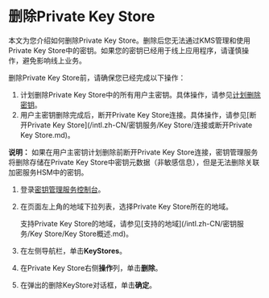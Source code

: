 # 删除Private Key Store

本文为您介绍如何删除Private Key Store。删除后您无法通过KMS管理和使用Private Key Store中的密钥。如果您的密钥已经用于线上应用程序，请谨慎操作，避免影响线上业务。

删除Private Key Store前，请确保您已经完成以下操作：

1.  计划删除Private Key Store中的所有用户主密钥。具体操作，请参见[计划删除密钥](/intl.zh-CN/密钥服务/管理密钥/计划删除密钥.md)。
2.  用户主密钥删除完成后，断开Private Key Store连接。具体操作，请参见[断开Private Key Store](/intl.zh-CN/密钥服务/Key Store/连接或断开Private Key Store.md)。

**说明：** 如果在用户主密钥计划删除前断开Private Key Store连接，密钥管理服务将删除存储在Private Key Store中密钥元数据（非敏感信息），但是无法删除关联加密服务HSM中的密钥。

1.  登录[密钥管理服务控制台](https://kms.console.aliyun.com)。

2.  在页面左上角的地域下拉列表，选择Private Key Store所在的地域。

    支持Private Key Store的地域，请参见[支持的地域](/intl.zh-CN/密钥服务/Key Store/Key Store概述.md)。

3.  在左侧导航栏，单击**KeyStores**。

4.  在Private Key Store右侧**操作**列，单击**删除**。

5.  在弹出的删除KeyStore对话框，单击**确定**。


